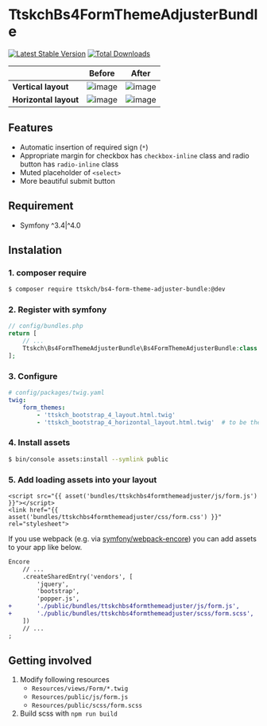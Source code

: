 # TtskchBs4FormThemeAdjusterBundle

[![Latest Stable Version](https://poser.pugx.org/ttskch/bs4-form-theme-adjuster-bundle/v/stable)](https://packagist.org/packages/ttskch/bs4-form-theme-adjuster-bundle)
[![Total Downloads](https://poser.pugx.org/ttskch/bs4-form-theme-adjuster-bundle/downloads)](https://packagist.org/packages/ttskch/bs4-form-theme-adjuster-bundle)

| | Before | After |
| --- | --- | --- |
| **Vertical layout** | ![image](https://user-images.githubusercontent.com/4360663/34511770-44b318d8-f0a1-11e7-92aa-e49a70d968ac.png) | ![image](https://user-images.githubusercontent.com/4360663/34511793-6dd2c5ba-f0a1-11e7-8b97-8d84f2bb1725.png) |
| **Horizontal layout** | ![image](https://user-images.githubusercontent.com/4360663/34511756-29962662-f0a1-11e7-8777-cfc1b318d804.png) | ![image](https://user-images.githubusercontent.com/4360663/34511720-e0633732-f0a0-11e7-8981-b1b8ed07754b.png) |

## Features

* Automatic insertion of required sign (`*`)
* Appropriate margin for checkbox has `checkbox-inline` class and radio button has `radio-inline` class
* Muted placeholder of `<select>`
* More beautiful submit button

## Requirement

* Symfony ^3.4|^4.0

## Instalation

### 1. composer require

```bash
$ composer require ttskch/bs4-form-theme-adjuster-bundle:@dev
```

### 2. Register with symfony

```php
// config/bundles.php
return [
    // ...
    Ttskch\Bs4FormThemeAdjusterBundle\Bs4FormThemeAdjusterBundle:class => ['all' => true],
];
```

### 3. Configure

```yaml
# config/packages/twig.yaml
twig:
    form_themes:
        - 'ttskch_bootstrap_4_layout.html.twig'
        - 'ttskch_bootstrap_4_horizontal_layout.html.twig'  # to be the default theme
```

### 4. Install assets

```bash
$ bin/console assets:install --symlink public
```

### 5. Add loading assets into your layout

```twig
<script src="{{ asset('bundles/ttskchbs4formthemeadjuster/js/form.js') }}"></script>
<link href="{{ asset('bundles/ttskchbs4formthemeadjuster/css/form.css') }}" rel="stylesheet">
```

If you use webpack (e.g. via [symfony/webpack-encore](https://github.com/symfony/webpack-encore)) you can add assets to your app like below.

```diff
Encore
    // ...
    .createSharedEntry('vendors', [
        'jquery',
        'bootstrap',
        'popper.js',
+       './public/bundles/ttskchbs4formthemeadjuster/js/form.js',
+       './public/bundles/ttskchbs4formthemeadjuster/scss/form.scss',
    ])
    // ...
;
```

## Getting involved

1. Modify following resources
    * `Resources/views/Form/*.twig`
    * `Resources/public/js/form.js`
    * `Resources/public/scss/form.scss`
1. Build scss with `npm run build`
